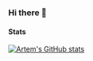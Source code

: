 ### Hi there 👋

#### Stats
[![Artem's GitHub stats](https://github-readme-stats.vercel.app/api?username=artem-oppermann)](https://github.com/anuraghazra/github-readme-stats)
